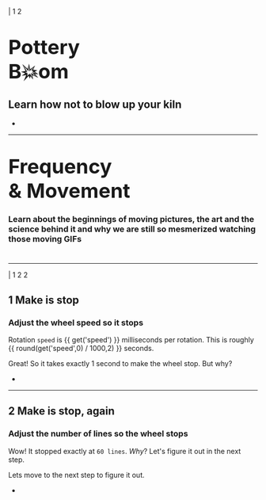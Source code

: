 | 1 2

# <big><big>Pottery<br>B💥om</big></big>

## Learn how not to blow up your kiln

<f-slider title="Process time" :value="get('scale')" to="1.2" />

<f-animation alternate set="scale" from="0.8" to="1" />

<f-animation duration="100000" set="r" alternate />

-

<f-scene3 renderer="webgl" width="400" height="400">

<f-lathe3
  rotation="40 0 0"
  count="32"
  :scale="get('scale',1)"
  :points="[[0.5,0],[0.5,0],[1,0.5],[1,1.1],[0.8,1.1],[0.6,0.5],[0,0.1]]"
/>
</f-scene3>
  
---

# <big><big>Frequency<br>& Movement</big></big>

### Learn about the beginnings of moving pictures, the art and the science behind it and why we are still so mesmerized watching those moving GIFs

# <f-next-button />

---

| 1 2 2

## **1** Make is stop

### Adjust the wheel speed so it stops

Rotation `speed` is {{ get('speed') }} milliseconds per rotation. This is roughly {{ round(get('speed',0) / 1000,2) }} seconds.

<f-slider set="speed" title="Speed" to="2000" step="10" integer />

<f-animation
	:duration="1000 * 5"
  set="s"
/>

<div v-if="get('speed',0) == 1000">
 
Great! So it takes exactly 1 second to make the wheel stop. But why?

</div>

<f-inline>
  <f-prev-button/>
	<f-next-button v-if="get('speed',0) == 1000"/>
</f-inline>

-

<f-scene width="400" height="400">
  <f-circle-pattern
    :rotation="get('s',0)"
    count="60"
   	r="1.8"
  >
  <f-circle slot-scope="s" r="0.05" />
 </f-circle-pattern>
</f-scene>

---

## **2** Make is stop, again

### Adjust the number of lines so the wheel stops

<f-slider set="count" title="Number of elements" value="22" from="1" to="120" integer />

<f-animation
	:duration="1000 * 5"
  set="s"
/>

<div v-if="get('count',22) == 60">
 
Wow! It stopped exactly at `60 lines`. <i>Why</i>? Let's figure it out in the next step.

Lets move to the next step to figure it out.

</div>

<f-inline>
  <f-prev-button/>
	<f-next-button v-if="get('speed',0) == 60"/>
</f-inline>

-

<f-scene width="400" height="400">
  <f-circle-pattern
    :rotation="get('s',0)"
    count="60"
   	r="1.8"
  >
  <f-circle slot-scope="s" r="0.05" />
 </f-circle-pattern>
</f-scene>

			
